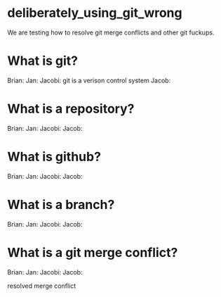 # deliberately_using_git_wrong

We are testing how to resolve git merge conflicts and other git fuckups.

# What is git?
Brian: 
Jan: 
Jacobi: git is a verison control system
Jacob: 

# What is a repository?
Brian: 
Jan: 
Jacobi: 
Jacob: 

# What is github?
Brian: 
Jan: 
Jacobi: 
Jacob: 

# What is a branch?
Brian: 
Jan: 
Jacobi: 
Jacob: 

# What is a git merge conflict?
Brian: 
Jan: 
Jacobi: 
Jacob: 

resolved merge conflict
